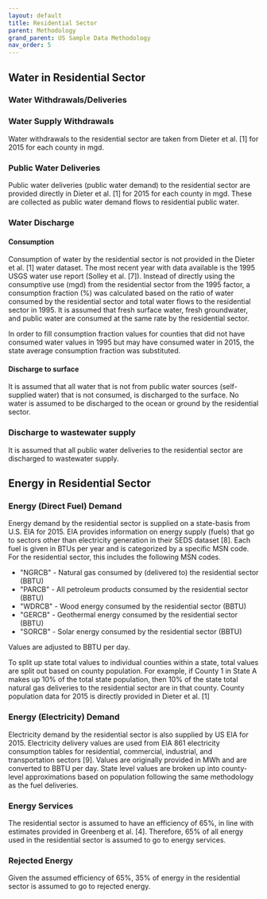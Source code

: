 ```yaml
---
layout: default
title: Residential Sector
parent: Methodology
grand_parent: US Sample Data Methodology
nav_order: 5
---
```


## Water in Residential Sector
### Water Withdrawals/Deliveries
### Water Supply Withdrawals
Water withdrawals to the residential sector are taken from Dieter et al. [1] for 2015 for each county in mgd.

### Public Water Deliveries
Public water deliveries (public water demand) to the residential sector are provided directly in Dieter et al. [1] for 2015 for each county in mgd. These are collected as public water demand flows to residential public water.

### Water Discharge
#### Consumption
Consumption of water by the residential sector is not provided in the Dieter et al. [1] water dataset. The most recent year with data available is the 1995 USGS water use report (Solley et al. [7]). Instead of directly using the consumptive use (mgd) from the residential sector from the 1995 factor, a consumption fraction (%) was calculated based on the ratio of water consumed by the residential sector and total water flows to the residential sector in 1995. It is assumed that fresh surface water, fresh groundwater, and public water are consumed at the same rate by the residential sector.

In order to fill consumption fraction values for counties that did not have consumed water values in 1995 but may have consumed water in 2015, the state average consumption fraction was substituted.

#### Discharge to surface

It is assumed that all water that is not from public water sources (self-supplied water) that is not consumed, is discharged to the surface. No water is assumed to be discharged to the ocean or ground by the residential sector.

### Discharge to wastewater supply

It is assumed that all public water deliveries to the residential sector are discharged to wastewater supply.

## Energy in Residential Sector

### Energy (Direct Fuel) Demand

Energy demand by the residential sector is supplied on a state-basis from U.S. EIA for 2015. EIA provides information on energy supply (fuels) that go to sectors other than electricity generation in their SEDS dataset [8]. Each fuel is given in BTUs per year and is categorized by a specific MSN code. For the residential sector, this includes the following MSN codes.

* "NGRCB" - Natural gas consumed by (delivered to) the residential sector (BBTU)
* "PARCB" - All petroleum products consumed by the residential sector (BBTU)
* "WDRCB" - Wood energy consumed by the residential sector (BBTU)
* "GERCB" - Geothermal energy consumed by the residential sector (BBTU)
* "SORCB" -  Solar energy consumed by the residential sector (BBTU)

Values are adjusted to BBTU per day.

To split up state total values to individual counties within a state, total values are split out based on county population. For example, if County 1 in State A makes up 10% of the total state population, then 10% of the state total natural gas deliveries to the residential sector are in that county. County population data for 2015 is directly provided in Dieter et al. [1]

### Energy (Electricity) Demand

Electricity demand by the residential sector is also supplied by US EIA for 2015. Electricity delivery values are used from EIA 861 electricity consumption tables for residential, commercial, industrial, and transportation sectors [9]. Values are originally provided in MWh and are converted to BBTU per day. State level values are broken up into county-level approximations based on population following the same methodology as the fuel deliveries.

### Energy Services

The residential sector is assumed to have an efficiency of 65%, in line with estimates provided in Greenberg et al. [4]. Therefore, 65% of all energy used in the residential sector is assumed to go to energy services.

### Rejected Energy

Given the assumed efficiency of 65%, 35% of energy in the residential sector is assumed to go to rejected energy.
